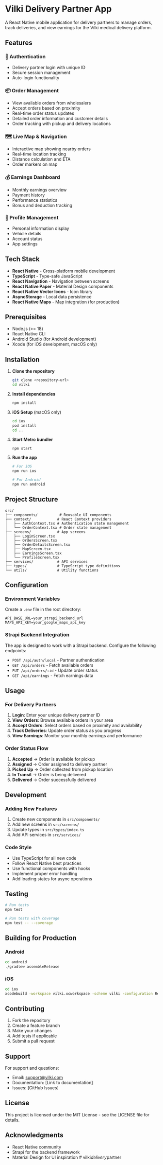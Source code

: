 # Vilki Delivery Partner App

A React Native mobile application for delivery partners to manage orders, track deliveries, and view earnings for the Vilki medical delivery platform.

## Features

### 🔐 Authentication
- Delivery partner login with unique ID
- Secure session management
- Auto-login functionality

### 📦 Order Management
- View available orders from wholesalers
- Accept orders based on proximity
- Real-time order status updates
- Detailed order information and customer details
- Order tracking with pickup and delivery locations

### 🗺️ Live Map & Navigation
- Interactive map showing nearby orders
- Real-time location tracking
- Distance calculation and ETA
- Order markers on map

### 💰 Earnings Dashboard
- Monthly earnings overview
- Payment history
- Performance statistics
- Bonus and deduction tracking

### 👤 Profile Management
- Personal information display
- Vehicle details
- Account status
- App settings

## Tech Stack

- **React Native** - Cross-platform mobile development
- **TypeScript** - Type-safe JavaScript
- **React Navigation** - Navigation between screens
- **React Native Paper** - Material Design components
- **React Native Vector Icons** - Icon library
- **AsyncStorage** - Local data persistence
- **React Native Maps** - Map integration (for production)

## Prerequisites

- Node.js (>= 18)
- React Native CLI
- Android Studio (for Android development)
- Xcode (for iOS development, macOS only)

## Installation

1. **Clone the repository**
   ```bash
   git clone <repository-url>
   cd vilki
   ```

2. **Install dependencies**
   ```bash
   npm install
   ```

3. **iOS Setup** (macOS only)
   ```bash
   cd ios
   pod install
   cd ..
   ```

4. **Start Metro bundler**
   ```bash
   npm start
   ```

5. **Run the app**
   ```bash
   # For iOS
   npm run ios
   
   # For Android
   npm run android
   ```

## Project Structure

```
src/
├── components/          # Reusable UI components
├── context/            # React Context providers
│   ├── AuthContext.tsx # Authentication state management
│   └── OrderContext.tsx # Order state management
├── screens/            # App screens
│   ├── LoginScreen.tsx
│   ├── OrdersScreen.tsx
│   ├── OrderDetailsScreen.tsx
│   ├── MapScreen.tsx
│   ├── EarningsScreen.tsx
│   └── ProfileScreen.tsx
├── services/           # API services
├── types/              # TypeScript type definitions
└── utils/              # Utility functions
```

## Configuration

### Environment Variables
Create a `.env` file in the root directory:
```
API_BASE_URL=your_strapi_backend_url
MAPS_API_KEY=your_google_maps_api_key
```

### Strapi Backend Integration
The app is designed to work with a Strapi backend. Configure the following endpoints:

- `POST /api/auth/local` - Partner authentication
- `GET /api/orders` - Fetch available orders
- `PUT /api/orders/:id` - Update order status
- `GET /api/earnings` - Fetch earnings data

## Usage

### For Delivery Partners

1. **Login**: Enter your unique delivery partner ID
2. **View Orders**: Browse available orders in your area
3. **Accept Orders**: Select orders based on proximity and availability
4. **Track Deliveries**: Update order status as you progress
5. **View Earnings**: Monitor your monthly earnings and performance

### Order Status Flow

1. **Accepted** → Order is available for pickup
2. **Assigned** → Order assigned to delivery partner
3. **Picked Up** → Order collected from pickup location
4. **In Transit** → Order is being delivered
5. **Delivered** → Order successfully delivered

## Development

### Adding New Features

1. Create new components in `src/components/`
2. Add new screens in `src/screens/`
3. Update types in `src/types/index.ts`
4. Add API services in `src/services/`

### Code Style

- Use TypeScript for all new code
- Follow React Native best practices
- Use functional components with hooks
- Implement proper error handling
- Add loading states for async operations

## Testing

```bash
# Run tests
npm test

# Run tests with coverage
npm test -- --coverage
```

## Building for Production

### Android
```bash
cd android
./gradlew assembleRelease
```

### iOS
```bash
cd ios
xcodebuild -workspace vilki.xcworkspace -scheme vilki -configuration Release
```

## Contributing

1. Fork the repository
2. Create a feature branch
3. Make your changes
4. Add tests if applicable
5. Submit a pull request

## Support

For support and questions:
- Email: support@vilki.com
- Documentation: [Link to documentation]
- Issues: [GitHub Issues]

## License

This project is licensed under the MIT License - see the LICENSE file for details.

## Acknowledgments

- React Native community
- Strapi for the backend framework
- Material Design for UI inspiration
#   v i l k i _ d e l i v e r y _ p a r t n e r  
 